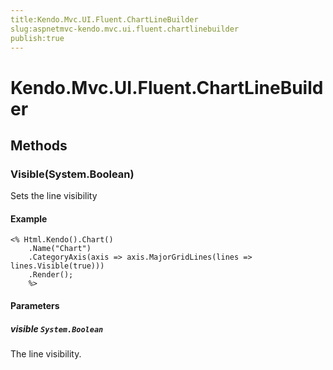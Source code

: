 ```yaml
---
title:Kendo.Mvc.UI.Fluent.ChartLineBuilder
slug:aspnetmvc-kendo.mvc.ui.fluent.chartlinebuilder
publish:true
---
```


# Kendo.Mvc.UI.Fluent.ChartLineBuilder

## Methods

### Visible(System.Boolean)
Sets the line visibility

#### Example
    <% Html.Kendo().Chart()
        .Name("Chart")
        .CategoryAxis(axis => axis.MajorGridLines(lines => lines.Visible(true)))
        .Render();
        %>

#### Parameters

##### visible `System.Boolean`
The line visibility.